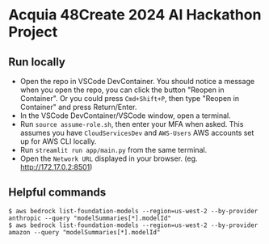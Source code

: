 # Acquia 48Create 2024 AI Hackathon Project

## Run locally

- Open the repo in VSCode DevContainer. You should notice a message when you open the repo, you can click the button "Reopen in Container". Or you could press `Cmd+Shift+P`, then type "Reopen in Container" and press Return/Enter.
- In the VSCode DevContainer/VSCode window, open a terminal.
- Run `source assume-role.sh`, then enter your MFA when asked. This assumes you have `CloudServicesDev` and `AWS-Users` AWS accounts set up for AWS CLI locally.
- Run `streamlit run app/main.py` from the same terminal.
- Open the `Network URL` displayed in your browser. (eg. http://172.17.0.2:8501)

## Helpful commands

```
$ aws bedrock list-foundation-models --region=us-west-2 --by-provider anthropic --query "modelSummaries[*].modelId"
$ aws bedrock list-foundation-models --region=us-west-2 --by-provider amazon --query "modelSummaries[*].modelId"
```
